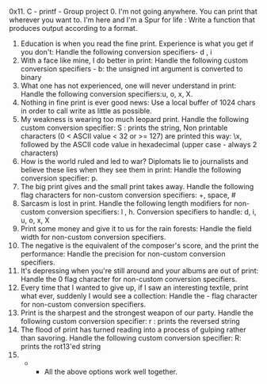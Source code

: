 0x11. C - printf  - Group project
0. I'm not going anywhere. You can print that wherever you want to. I'm here and I'm a Spur for life : Write a function that produces output according to a format.
1. Education is when you read the fine print. Experience is what you get if you don't: Handle the following conversion specifiers- d , i
2. With a face like mine, I do better in print: Handle the following custom conversion specifiers - b: the unsigned int argument is converted to binary
3. What one has not experienced, one will never understand in print: Handle the following conversion specifiers:u, o, x, X.
4. Nothing in fine print is ever good news: Use a local buffer of 1024 chars in order to call write as little as possible.
5. My weakness is wearing too much leopard print. Handle the following custom conversion specifier: S : prints the string, Non printable characters (0 < ASCII value < 32 or >= 127) are printed this way: \x, followed by the ASCII code value in hexadecimal (upper case - always 2 characters)
6. How is the world ruled and led to war? Diplomats lie to journalists and believe these lies when they see them in print: Handle the following conversion specifier: p.
7. The big print gives and the small print takes away. Handle the following flag characters for non-custom conversion specifiers: +, space, #
8. Sarcasm is lost in print. Handle the following length modifiers for non-custom conversion specifiers: l , h. Conversion specifiers to handle: d, i, u, o, x, X
9. Print some money and give it to us for the rain forests: Handle the field width for non-custom conversion specifiers.
10. The negative is the equivalent of the composer's score, and the print the performance: Handle the precision for non-custom conversion specifiers.
11. It's depressing when you're still around and your albums are out of print: Handle the 0 flag character for non-custom conversion specifiers.
12. Every time that I wanted to give up, if I saw an interesting textile, print what ever, suddenly I would see a collection: Handle the - flag character for non-custom conversion specifiers.
13. Print is the sharpest and the strongest weapon of our party. Handle the following custom conversion specifier: r : prints the reversed string
14. The flood of print has turned reading into a process of gulping rather than savoring. Handle the following custom conversion specifier: R: prints the rot13'ed string
15. * - All the above options work well together.
